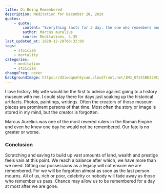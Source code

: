 ```yaml
---
title: On Being Remembered
description: Meditation for December 28, 2020
quotes: 
    - quote:
        content: "Everything lasts for a day, the one who remembers and the remembered."
        author: Marcus Aurelius
        source: Meditations, 4.35
last_updated_at: 2020-12-28T06:32:00
tags:
    - stoicism
    - mortality
categories:
    - meditation
    - stoicism
changeFreq: never
backgroundImage: https://d3iwoqnah6ycun.cloudfront.net/IMG_07241BE329C3.jpg
---
```


I love history. My wife would be the first to advise against going to a history museum with me. I could stay there for 
days just soaking up the historical artifacts. Photos, paintings, writings. Often the creators of those museum pieces 
are prominent persons of that time. Most often the story or image is stored in my mind, but the creator is forgotten.

Marcus Aurelius was one of the most revered rulers in the Roman Empire and even he knew one day he would not be 
remembered. Our fate is no greater or worse.

### Conclusion

Scratching and saving to build up vast amounts of land, wealth and prestige feels vain at this point. We reach a balance 
after which, we have more than we need. Gifting our possessions as a legacy will not ensure we are remembered. For we 
will be forgotten almost as soon as the last person mourns. All of us, rich or poor, celebrity or nobody will fade away 
as those who remember us pass. Chance may allow us to be remembered for a day at most after we are gone.
